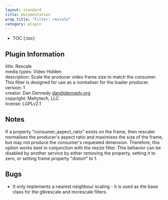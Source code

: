 ```yaml
---
layout: standard
title: Documentation
wrap_title: "Filter: rescale"
category: plugin
---
```

* TOC
{:toc}

## Plugin Information

title: Rescale  
media types:
Video  Hidden  
description: Scale the producer video frame size to match the consumer. This filter is designed for use as a normaliser for the loader producer.  
version: 1  
creator: Dan Dennedy <dan@dennedy.org>  
copyright: Meltytech, LLC  
license: LGPLv2.1  

## Notes

If a property &quot;consumer_aspect_ratio&quot; exists on the frame, then rescaler normalises the producer&#39;s aspect ratio and maximises the size of the frame, but may not produce the consumer&#39;s requested dimension. Therefore, this option works best in conjunction with the resize filter. This behavior can be disabled by another service by either removing the property, setting it to zero, or setting frame property &quot;distort&quot; to 1.

## Bugs

* It only implements a nearest neighbour scaling - it is used as the base class for the gtkrescale and mcrescale filters.

